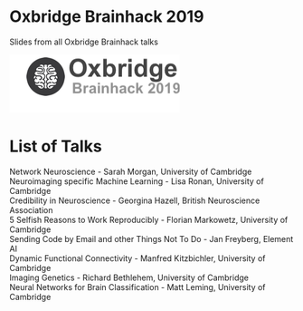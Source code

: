 # Oxbridge Brainhack 2019
Slides from all Oxbridge Brainhack talks

![BrainhackLogo](https://github.com/oxbridgebrainhack/oxbridgebrainhack.github.io/blob/master/img/logo_text_BW.png)


# List of Talks

Network Neuroscience - Sarah Morgan, University of Cambridge <br/>
Neuroimaging specific Machine Learning - Lisa Ronan, University of Cambridge <br/>
Credibility in Neuroscience - Georgina Hazell, British Neuroscience Association <br/>
5 Selfish Reasons to Work Reproducibly - Florian Markowetz, University of Cambridge <br/>
Sending Code by Email and other Things Not To Do - Jan Freyberg, Element AI <br/>
Dynamic Functional Connectivity - Manfred Kitzbichler, University of Cambridge <br/>
Imaging Genetics - Richard Bethlehem, University of Cambridge <br/>
Neural Networks for Brain Classification - Matt Leming, University of Cambridge <br/>
